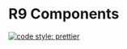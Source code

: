 # R9 Components

[![code style: prettier](https://img.shields.io/badge/code_style-prettier-ff69b4.svg?style=flat-square)](https://github.com/prettier/prettier)
